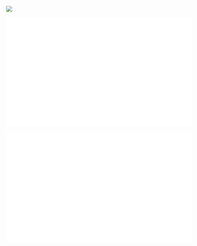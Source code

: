 
<!--
Here are some ideas to get you started:

- 🔭 I’m currently working on ...
- 🌱 I’m currently learning ...
- 👯 I’m looking to collaborate on ...
- 🤔 I’m looking for help with ...
- 💬 Ask me about ...
- 📫 How to reach me: ...
- 😄 Pronouns: ...
- ⚡ Fun fact: ...
-->
![](https://komarev.com/ghpvc/?username=liveashish&label=PROFILE+VIEWS)

![](https://raw.githubusercontent.com/liveashish/my-github-stats/master/generated/overview.svg#gh-dark-mode-only)

![](https://raw.githubusercontent.com/liveashish/my-github-stats/master/generated/languages.svg#gh-dark-mode-only)
